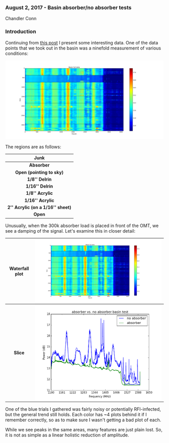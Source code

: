 ### August 2, 2017 - Basin absorber/no absorber tests
Chandler Conn

### Introduction
Continuing from [this post](postings/20170720_OMT_in_basin/index.md) I present some interesting data. One of the data points that we took out in the basin was a ninefold measurement of various conditions:

![alt-text](basin_waterfall.png)

The regions are as follows: 

|Junk|
|:---:|
|**Absorber**|
|**Open (pointing to sky)**|
|**1/8'' Delrin**|
|**1/16'' Delrin**|
|**1/8'' Acrylic**|
|**1/16'' Acrylic**|
|**2'' Acrylic (on a 1/16'' sheet)**|
|**Open**|

Unusually, when the 300k absorber load is placed in front of the OMT, we see a damping of the signal. Let's examine this in closer detail:

|Waterfall plot|![alt-text](basin_waterfall.png)|
|:---:|:---:|
|**Slice**|![alt-text](absorber_vs_no.png)|

One of the blue trials I gathered was fairly noisy or potentially RFI-infected, but the general trend still holds. Each color has ~4 plots behind it if I remember correctly, so as to make sure I wasn't getting a bad plot of each.

While we see peaks in the same areas, many features are just plain lost. So, it is not as simple as a linear holistic reduction of amplitude.
